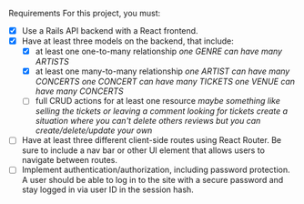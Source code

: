 Requirements
For this project, you must:

- [x] Use a Rails API backend with a React frontend.
- [x] Have at least three models on the backend, that include:
  - [x] at least one one-to-many relationship 
  *one GENRE can have many ARTISTS*
  - [x] at least one many-to-many relationship
  *one ARTIST can have many CONCERTS*
  *one CONCERT can have many TICKETS*
  *one VENUE can have many CONCERTS*
  - [ ] full CRUD actions for at least one resource
  *maybe something like selling the tickets or leaving a comment looking for tickets*
  *create a situation where you can't delete others reviews but you can create/delete/update your own*
- [ ] Have at least three different client-side routes using React Router. Be sure to include a nav bar or other UI element that allows users to navigate between routes.
- [ ] Implement authentication/authorization, including password protection. A user should be able to log in to the site with a secure password and stay logged in via user ID in the session hash.
